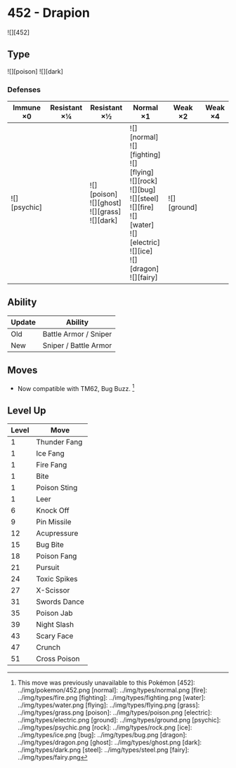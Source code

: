 # 452 - Drapion
![][452]

## Type

![][poison]  ![][dark]

### Defenses

Immune ×0        | Resistant ×¼ | Resistant ×½                                             | Normal ×1                                                                                                                                                                   | Weak ×2         | Weak ×4
---              | ---          | ---                                                      | ---                                                                                                                                                                         | ---             | ---
![][psychic]<br> | &nbsp;       | ![][poison]<br>![][ghost]<br>![][grass]<br>![][dark]<br> | ![][normal]<br>![][fighting]<br>![][flying]<br>![][rock]<br>![][bug]<br>![][steel]<br>![][fire]<br>![][water]<br>![][electric]<br>![][ice]<br>![][dragon]<br>![][fairy]<br> | ![][ground]<br> | &nbsp;

## Ability

Update | Ability
---    | ---
Old    | Battle Armor / Sniper
New    | Sniper / Battle Armor

## Moves

 - Now compatible with TM62, Bug Buzz. [^1]

## Level Up

Level | Move
---   | ---
1     | Thunder Fang
1     | Ice Fang
1     | Fire Fang
1     | Bite
1     | Poison Sting
1     | Leer
6     | Knock Off
9     | Pin Missile
12    | Acupressure
15    | Bug Bite
18    | Poison Fang
21    | Pursuit
24    | Toxic Spikes
27    | X-Scissor
31    | Swords Dance
35    | Poison Jab
39    | Night Slash
43    | Scary Face
47    | Crunch
51    | Cross Poison

[^1]: This move was previously unavailable to this Pokémon
[452]: ../img/pokemon/452.png
[normal]: ../img/types/normal.png
[fire]: ../img/types/fire.png
[fighting]: ../img/types/fighting.png
[water]: ../img/types/water.png
[flying]: ../img/types/flying.png
[grass]: ../img/types/grass.png
[poison]: ../img/types/poison.png
[electric]: ../img/types/electric.png
[ground]: ../img/types/ground.png
[psychic]: ../img/types/psychic.png
[rock]: ../img/types/rock.png
[ice]: ../img/types/ice.png
[bug]: ../img/types/bug.png
[dragon]: ../img/types/dragon.png
[ghost]: ../img/types/ghost.png
[dark]: ../img/types/dark.png
[steel]: ../img/types/steel.png
[fairy]: ../img/types/fairy.png
